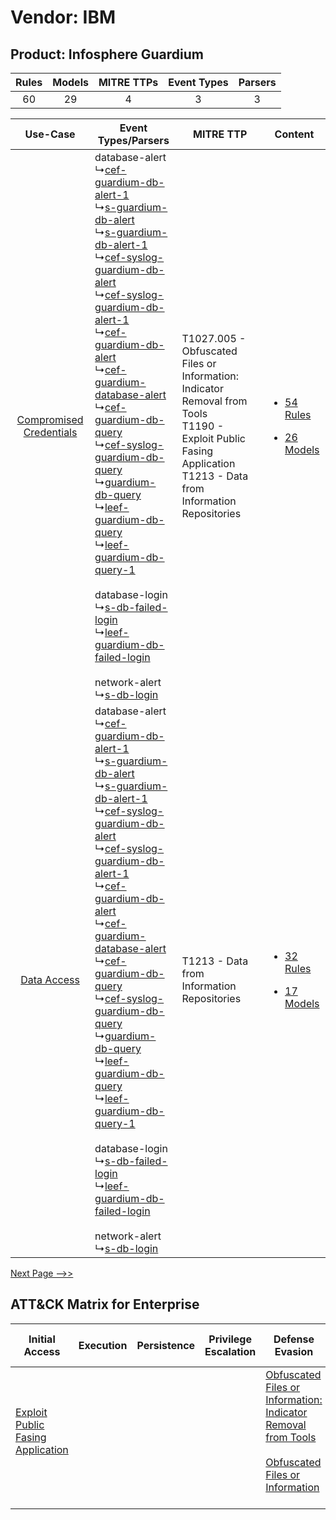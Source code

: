 Vendor: IBM
===========
Product: Infosphere Guardium
----------------------------
| Rules | Models | MITRE TTPs | Event Types | Parsers |
|:-----:|:------:|:----------:|:-----------:|:-------:|
|  60   |   29   |     4      |      3      |    3    |

|    Use-Case    | Event Types/Parsers    | MITRE TTP    | Content    |
|:----:| ---- | ---- | ---- |
| [Compromised Credentials](../../../UseCases/uc_compromised_credentials.md) |  database-alert<br> ↳[cef-guardium-db-alert-1](Ps/pC_cefguardiumdbalert1.md)<br> ↳[s-guardium-db-alert](Ps/pC_sguardiumdbalert.md)<br> ↳[s-guardium-db-alert-1](Ps/pC_sguardiumdbalert1.md)<br> ↳[cef-syslog-guardium-db-alert](Ps/pC_cefsyslogguardiumdbalert.md)<br> ↳[cef-syslog-guardium-db-alert-1](Ps/pC_cefsyslogguardiumdbalert1.md)<br> ↳[cef-guardium-db-alert](Ps/pC_cefguardiumdbalert.md)<br> ↳[cef-guardium-database-alert](Ps/pC_cefguardiumdatabasealert.md)<br> ↳[cef-guardium-db-query](Ps/pC_cefguardiumdbquery.md)<br> ↳[cef-syslog-guardium-db-query](Ps/pC_cefsyslogguardiumdbquery.md)<br> ↳[guardium-db-query](Ps/pC_guardiumdbquery.md)<br> ↳[leef-guardium-db-query](Ps/pC_leefguardiumdbquery.md)<br> ↳[leef-guardium-db-query-1](Ps/pC_leefguardiumdbquery1.md)<br><br> database-login<br> ↳[s-db-failed-login](Ps/pC_sdbfailedlogin.md)<br> ↳[leef-guardium-db-failed-login](Ps/pC_leefguardiumdbfailedlogin.md)<br><br> network-alert<br> ↳[s-db-login](Ps/pC_sdblogin.md)<br> | T1027.005 - Obfuscated Files or Information: Indicator Removal from Tools<br>T1190 - Exploit Public Fasing Application<br>T1213 - Data from Information Repositories<br> | [<ul><li>54 Rules</li></ul><ul><li>26 Models</li></ul>](RM/r_m_ibm_infosphere_guardium_Compromised_Credentials.md) |
|    [Data Access](../../../UseCases/uc_data_access.md)    |  database-alert<br> ↳[cef-guardium-db-alert-1](Ps/pC_cefguardiumdbalert1.md)<br> ↳[s-guardium-db-alert](Ps/pC_sguardiumdbalert.md)<br> ↳[s-guardium-db-alert-1](Ps/pC_sguardiumdbalert1.md)<br> ↳[cef-syslog-guardium-db-alert](Ps/pC_cefsyslogguardiumdbalert.md)<br> ↳[cef-syslog-guardium-db-alert-1](Ps/pC_cefsyslogguardiumdbalert1.md)<br> ↳[cef-guardium-db-alert](Ps/pC_cefguardiumdbalert.md)<br> ↳[cef-guardium-database-alert](Ps/pC_cefguardiumdatabasealert.md)<br> ↳[cef-guardium-db-query](Ps/pC_cefguardiumdbquery.md)<br> ↳[cef-syslog-guardium-db-query](Ps/pC_cefsyslogguardiumdbquery.md)<br> ↳[guardium-db-query](Ps/pC_guardiumdbquery.md)<br> ↳[leef-guardium-db-query](Ps/pC_leefguardiumdbquery.md)<br> ↳[leef-guardium-db-query-1](Ps/pC_leefguardiumdbquery1.md)<br><br> database-login<br> ↳[s-db-failed-login](Ps/pC_sdbfailedlogin.md)<br> ↳[leef-guardium-db-failed-login](Ps/pC_leefguardiumdbfailedlogin.md)<br><br> network-alert<br> ↳[s-db-login](Ps/pC_sdblogin.md)<br> | T1213 - Data from Information Repositories<br>    | [<ul><li>32 Rules</li></ul><ul><li>17 Models</li></ul>](RM/r_m_ibm_infosphere_guardium_Data_Access.md)    |
[Next Page -->>](2_ds_ibm_infosphere_guardium.md)

ATT&CK Matrix for Enterprise
----------------------------
| Initial Access                                                                         | Execution | Persistence | Privilege Escalation | Defense Evasion                                                                                                                                                                                            | Credential Access | Discovery | Lateral Movement | Collection                                                                              | Command and Control | Exfiltration | Impact |
| -------------------------------------------------------------------------------------- | --------- | ----------- | -------------------- | ---------------------------------------------------------------------------------------------------------------------------------------------------------------------------------------------------------- | ----------------- | --------- | ---------------- | --------------------------------------------------------------------------------------- | ------------------- | ------------ | ------ |
| [Exploit Public Fasing Application](https://attack.mitre.org/techniques/T1190)<br><br> |           |             |                      | [Obfuscated Files or Information: Indicator Removal from Tools](https://attack.mitre.org/techniques/T1027/005)<br><br>[Obfuscated Files or Information](https://attack.mitre.org/techniques/T1027)<br><br> |                   |           |                  | [Data from Information Repositories](https://attack.mitre.org/techniques/T1213)<br><br> |                     |              |        |